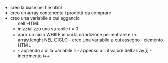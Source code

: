 - creo la base nel file html
- creo un array contenente i prodotti da comprare
- creo una variabile a cui aggancio <ul> nell HTML
- inizzializzo una varabile i = 0 
- apro un ciclo WHILE in cui la condizione per entrare e i < array.lenght
    NEL CICLO
        - creo una variabile a cui assegno l elemento HTML <li>
        - appendo a ul la variabile li
        - appenso a li il valore dell array[i]
        - incremento i++